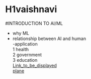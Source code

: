 # H1vaishnavi

#INTRODUCTION TO AI/ML  
- why ML  
- relationship between AI and human  
-application  
1 health  
2 government  
3 education  
  [Link_to_be_displayed](Actual_link)  
  [plane](https://wallpaperaccess.com/full/254383.jpg)
  
